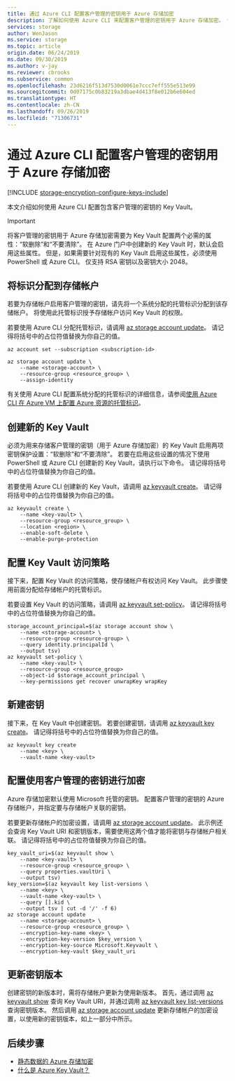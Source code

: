 ```yaml
---
title: 通过 Azure CLI 配置客户管理的密钥用于 Azure 存储加密
description: 了解如何使用 Azure CLI 来配置客户管理的密钥用于 Azure 存储加密。 使用客户管理的密钥可以创建、轮换、禁用和撤销访问控制。
services: storage
author: WenJason
ms.service: storage
ms.topic: article
origin.date: 06/24/2019
ms.date: 09/30/2019
ms.author: v-jay
ms.reviewer: cbrooks
ms.subservice: common
ms.openlocfilehash: 23d6216f513d7530d0061e7ccc7eff555e513e99
ms.sourcegitcommit: 0d07175c0b83219a3dbae4d413f8e012b6e604ed
ms.translationtype: HT
ms.contentlocale: zh-CN
ms.lasthandoff: 09/26/2019
ms.locfileid: "71306731"
---
```

# <a name="configure-customer-managed-keys-for-azure-storage-encryption-from-azure-cli"></a>通过 Azure CLI 配置客户管理的密钥用于 Azure 存储加密

[!INCLUDE [storage-encryption-configure-keys-include](../../../includes/storage-encryption-configure-keys-include.md)]

本文介绍如何使用 Azure CLI 配置包含客户管理的密钥的 Key Vault。

> [!IMPORTANT]
> 将客户管理的密钥用于 Azure 存储加密需要为 Key Vault 配置两个必需的属性：“软删除”和“不要清除”。   在 Azure 门户中创建新的 Key Vault 时，默认会启用这些属性。 但是，如果需要针对现有的 Key Vault 启用这些属性，必须使用 PowerShell 或 Azure CLI。
> 仅支持 RSA 密钥以及密钥大小 2048。

## <a name="assign-an-identity-to-the-storage-account"></a>将标识分配到存储帐户

若要为存储帐户启用客户管理的密钥，请先将一个系统分配的托管标识分配到该存储帐户。 将使用此托管标识授予存储帐户访问 Key Vault 的权限。

若要使用 Azure CLI 分配托管标识，请调用 [az storage account update](/cli/storage/account#az-storage-account-update)。 请记得将括号中的占位符值替换为你自己的值。

```azurecli
az account set --subscription <subscription-id>

az storage account update \
    --name <storage-account> \
    --resource-group <resource_group> \
    --assign-identity
```

有关使用 Azure CLI 配置系统分配的托管标识的详细信息，请参阅[使用 Azure CLI 在 Azure VM 上配置 Azure 资源的托管标识](../../active-directory/managed-identities-azure-resources/qs-configure-cli-windows-vm.md)。

## <a name="create-a-new-key-vault"></a>创建新的 Key Vault

必须为用来存储客户管理的密钥（用于 Azure 存储加密）的 Key Vault 启用两项密钥保护设置：“软删除”和“不要清除”。   若要在启用这些设置的情况下使用 PowerShell 或 Azure CLI 创建新的 Key Vault，请执行以下命令。 请记得将括号中的占位符值替换为你自己的值。 

若要使用 Azure CLI 创建新的 Key Vault，请调用 [az keyvault create](/cli/keyvault#az-keyvault-create)。 请记得将括号中的占位符值替换为你自己的值。

```azurecli
az keyvault create \
    --name <key-vault> \
    --resource-group <resource_group> \
    --location <region> \
    --enable-soft-delete \
    --enable-purge-protection
```

## <a name="configure-the-key-vault-access-policy"></a>配置 Key Vault 访问策略

接下来，配置 Key Vault 的访问策略，使存储帐户有权访问 Key Vault。 此步骤使用前面分配给存储帐户的托管标识。

若要设置 Key Vault 的访问策略，请调用 [az keyvault set-policy](/cli/keyvault#az-keyvault-set-policy)。 请记得将括号中的占位符值替换为你自己的值。

```azurecli
storage_account_principal=$(az storage account show \
    --name <storage-account> \
    --resource-group <resource-group> \
    --query identity.principalId \
    --output tsv)
az keyvault set-policy \
    --name <key-vault> \
    --resource-group <resource_group>
    --object-id $storage_account_principal \
    --key-permissions get recover unwrapKey wrapKey
```

## <a name="create-a-new-key"></a>新建密钥

接下来，在 Key Vault 中创建密钥。 若要创建密钥，请调用 [az keyvault key create](/cli/keyvault/key#az-keyvault-key-create)。 请记得将括号中的占位符值替换为你自己的值。

```azurecli
az keyvault key create
    --name <key> \
    --vault-name <key-vault>
```

## <a name="configure-encryption-with-customer-managed-keys"></a>配置使用客户管理的密钥进行加密

Azure 存储加密默认使用 Microsoft 托管的密钥。 配置客户管理的密钥的 Azure 存储帐户，并指定要与存储帐户关联的密钥。

若要更新存储帐户的加密设置，请调用 [az storage account update](/cli/storage/account#az-storage-account-update)。 此示例还会查询 Key Vault URI 和密钥版本，需要使用这两个值才能将密钥与存储帐户相关联。 请记得将括号中的占位符值替换为你自己的值。

```azurecli
key_vault_uri=$(az keyvault show \
    --name <key-vault> \
    --resource-group <resource_group> \
    --query properties.vaultUri \
    --output tsv)
key_version=$(az keyvault key list-versions \
    --name <key> \
    --vault-name <key-vault> \
    --query [].kid \
    --output tsv | cut -d '/' -f 6)
az storage account update 
    --name <storage-account> \
    --resource-group <resource_group> \
    --encryption-key-name <key> \
    --encryption-key-version $key_version \
    --encryption-key-source Microsoft.Keyvault \
    --encryption-key-vault $key_vault_uri
```

## <a name="update-the-key-version"></a>更新密钥版本

创建密钥的新版本时，需将存储帐户更新为使用新版本。 首先，通过调用 [az keyvault show](/cli/keyvault#az-keyvault-show) 查询 Key Vault URI，并通过调用 [az keyvault key list-versions](/cli/keyvault/key#az-keyvault-key-list-versions) 查询密钥版本。 然后调用 [az storage account update](/cli/storage/account#az-storage-account-update) 更新存储帐户的加密设置，以使用新的密钥版本，如上一部分中所示。

## <a name="next-steps"></a>后续步骤

- [静态数据的 Azure 存储加密](storage-service-encryption.md) 
- [什么是 Azure Key Vault？](/key-vault/key-vault-overview)
